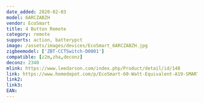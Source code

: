 ```yaml
---
date_added: 2020-02-03
model: 6ARCZABZH
vendor: EcoSmart
title: 4 Button Remote
category: remote
supports: action, batterypct
image: /assets/images/devices/EcoSmart_6ARCZABZH.jpg
zigbeemodel: ['ZBT-CCTSwitch-D0001']
compatible: [z2m,zha,deconz]
deconz: 2340
mlink: https://www.leedarson.com/index.php/Product/detail/id/148
link: https://www.homedepot.com/p/EcoSmart-60-Watt-Equivalent-A19-SMART-LED-Light-Bulb-Tunable-White-Starter-Kit-1-Bulb-A9A19A60WESDZR1/310288335
link2: 
link3: 
EAN:
---
```


